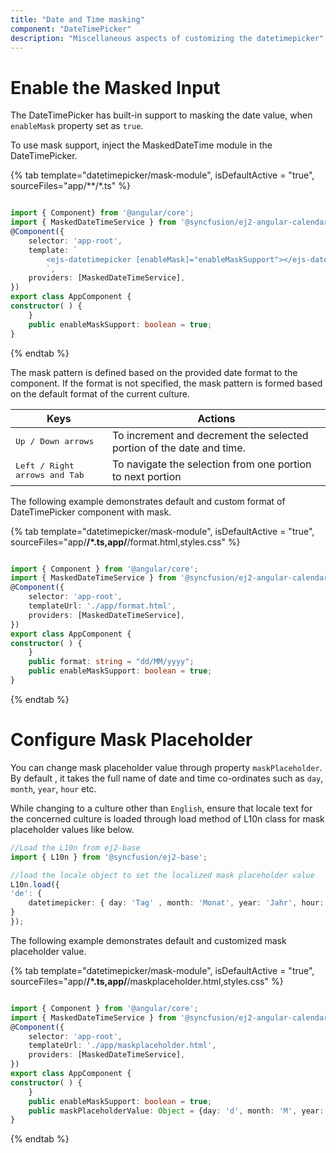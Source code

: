 ```yaml
---
title: "Date and Time masking"
component: "DateTimePicker"
description: "Miscellaneous aspects of customizing the datetimepicker"
---
```


# Enable the Masked Input

The DateTimePicker has built-in support to masking the date value, when `enableMask` property set as `true`.

To use mask support, inject the MaskedDateTime module in the DateTimePicker.

{% tab template="datetimepicker/mask-module", isDefaultActive = "true", sourceFiles="app/**/*.ts" %}

```typescript

import { Component} from '@angular/core';
import { MaskedDateTimeService } from '@syncfusion/ej2-angular-calendars';
@Component({
    selector: 'app-root',
    template: `
        <ejs-datetimepicker [enableMask]="enableMaskSupport"></ejs-datetimepicker>
        `,
    providers: [MaskedDateTimeService],
})
export class AppComponent {
constructor( ) {  
    }
    public enableMaskSupport: boolean = true;
}

```

{% endtab %}

The mask pattern is defined based on the provided date format to the component. If the format is not specified, the mask pattern is formed based on the default format of the current culture.

| **Keys** | **Actions** |
| --- | --- |
| <kbd>Up / Down arrows</kbd> | To increment and decrement the selected portion of the date and time. |
| <kbd>Left / Right arrows and Tab</kbd> | To navigate the selection from one portion to next portion |

The following example demonstrates default and custom format of DateTimePicker component with mask.

{% tab template="datetimepicker/mask-module", isDefaultActive = "true", sourceFiles="app/**/*.ts,app/**/format.html,styles.css" %}

```typescript

import { Component } from '@angular/core';
import { MaskedDateTimeService } from '@syncfusion/ej2-angular-calendars';
@Component({
    selector: 'app-root',
    templateUrl: './app/format.html',
    providers: [MaskedDateTimeService],
})
export class AppComponent {
constructor( ) {
    }
    public format: string = "dd/MM/yyyy";
    public enableMaskSupport: boolean = true;
}
```

{% endtab %}

# Configure Mask Placeholder

You can change mask placeholder value through property `maskPlaceholder`. By default , it takes the full name of date and time co-ordinates such as `day`, `month`, `year`, `hour` etc.

While changing to a culture other than `English`, ensure that locale text for the concerned culture is loaded through load method of L10n class for mask placeholder values like below.

```typescript
//Load the L10n from ej2-base
import { L10n } from '@syncfusion/ej2-base';

//load the locale object to set the localized mask placeholder value
L10n.load({
'de': {
    datetimepicker: { day: 'Tag' , month: 'Monat', year: 'Jahr', hour: 'Stunde' ,minute: 'Minute', second:'Sekunden' }
}
});

```

The following example demonstrates default and customized mask placeholder value.

{% tab template="datetimepicker/mask-module", isDefaultActive = "true", sourceFiles="app/**/*.ts,app/**/maskplaceholder.html,styles.css" %}

```typescript

import { Component } from '@angular/core';
import { MaskedDateTimeService } from '@syncfusion/ej2-angular-calendars';
@Component({
    selector: 'app-root',
    templateUrl: './app/maskplaceholder.html',
    providers: [MaskedDateTimeService],
})
export class AppComponent {
constructor( ) {
    }
    public enableMaskSupport: boolean = true;
    public maskPlaceholderValue: Object = {day: 'd', month: 'M', year: 'y', hour: 'h', minute: 'm', second: 's'}
}
```

{% endtab %}
